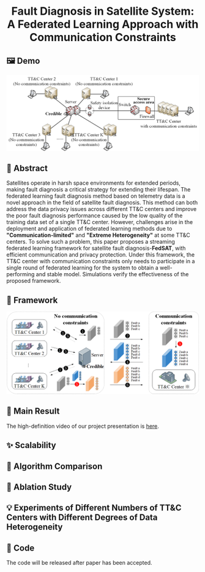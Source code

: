 <div align="center">

  <h1 align="center">Fault Diagnosis in Satellite System: A Federated Learning Approach with Communication Constraints</h1>

</div>

## 🖼️ Demo
<div align="center">
<img width="800" alt="image" src="figs/system model.png">
</div>

 ## 📝 Abstract

Satellites operate in harsh space environments for extended periods, making fault diagnosis a critical strategy for extending their lifespan. The federated learning fault diagnosis method based on telemetry data is a novel approach in the field of satellite fault diagnosis. This method can both address the data privacy issues across different TT\&C centers and improve the poor fault diagnosis performance caused by the low quality of the training data set of a single TT\&C center. However, challenges arise in the deployment and application of federated learning methods due to **"Communication-limited"** and **"Extreme Heterogeneity"**  at some TT\&C centers. To solve such a problem, this paper proposes a streaming federated learning framework for satellite fault diagnosis-**FedSAT**, with efficient communication and privacy protection. Under this framework, the TT\&C center with communication constraints only needs to participate in a single round of federated learning for the system to obtain a well-performing and stable model. Simulations verify the effectiveness of the proposed framework.

## 🧱 Framework

<div align="center">
<img width="800" alt="image" src="figs/Streaming federated learning framework.png">
</div>

##  🚩 Main Result

The high-definition video of our project presentation is [here](https://youtu.be/JB79gaG0rt4).

## ✨ Scalability

## 🔭 Algorithm Comparison

## 🎉 Ablation Study

## 💡 Experiments of Different Numbers of TT&C Centers with Different Degrees of Data Heterogeneity

## 🚀 Code
The code will be released after paper has been accepted.

